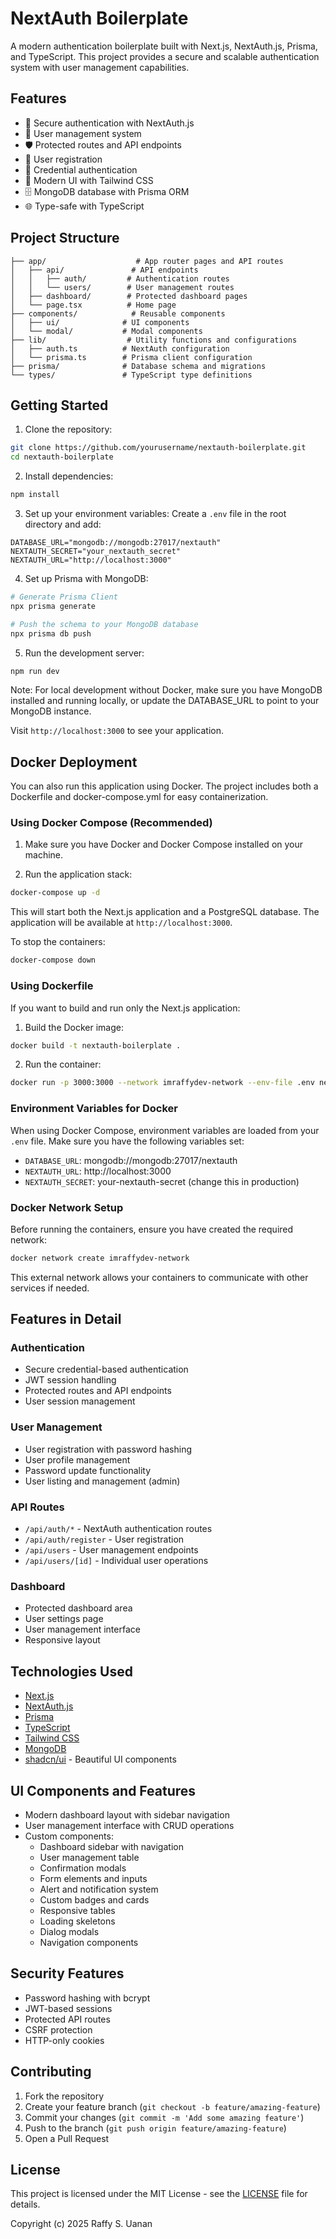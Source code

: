 # NextAuth Boilerplate

A modern authentication boilerplate built with Next.js, NextAuth.js, Prisma, and TypeScript. This project provides a secure and scalable authentication system with user management capabilities.

## Features

- 🔐 Secure authentication with NextAuth.js
- 👤 User management system
- 🛡️ Protected routes and API endpoints
- 📝 User registration
- 🔑 Credential authentication
- 🎨 Modern UI with Tailwind CSS
- 🗄️ MongoDB database with Prisma ORM
- 🌐 Type-safe with TypeScript

## Project Structure

```
├── app/                    # App router pages and API routes
│   ├── api/               # API endpoints
│   │   ├── auth/         # Authentication routes
│   │   └── users/        # User management routes
│   ├── dashboard/        # Protected dashboard pages
│   └── page.tsx          # Home page
├── components/            # Reusable components
│   ├── ui/              # UI components
│   └── modal/           # Modal components
├── lib/                  # Utility functions and configurations
│   ├── auth.ts          # NextAuth configuration
│   └── prisma.ts        # Prisma client configuration
├── prisma/              # Database schema and migrations
└── types/               # TypeScript type definitions
```

## Getting Started

1. Clone the repository:
```bash
git clone https://github.com/yourusername/nextauth-boilerplate.git
cd nextauth-boilerplate
```

2. Install dependencies:
```bash
npm install
```

3. Set up your environment variables:
Create a `.env` file in the root directory and add:
```env
DATABASE_URL="mongodb://mongodb:27017/nextauth"
NEXTAUTH_SECRET="your_nextauth_secret"
NEXTAUTH_URL="http://localhost:3000"
```

4. Set up Prisma with MongoDB:
```bash
# Generate Prisma Client
npx prisma generate

# Push the schema to your MongoDB database
npx prisma db push
```

5. Run the development server:
```bash
npm run dev
```

Note: For local development without Docker, make sure you have MongoDB installed and running locally, or update the DATABASE_URL to point to your MongoDB instance.

Visit `http://localhost:3000` to see your application.

## Docker Deployment

You can also run this application using Docker. The project includes both a Dockerfile and docker-compose.yml for easy containerization.

### Using Docker Compose (Recommended)

1. Make sure you have Docker and Docker Compose installed on your machine.

2. Run the application stack:
```bash
docker-compose up -d
```

This will start both the Next.js application and a PostgreSQL database. The application will be available at `http://localhost:3000`.

To stop the containers:
```bash
docker-compose down
```

### Using Dockerfile

If you want to build and run only the Next.js application:

1. Build the Docker image:
```bash
docker build -t nextauth-boilerplate .
```

2. Run the container:
```bash
docker run -p 3000:3000 --network imraffydev-network --env-file .env nextauth-boilerplate
```

### Environment Variables for Docker

When using Docker Compose, environment variables are loaded from your `.env` file. Make sure you have the following variables set:
- `DATABASE_URL`: mongodb://mongodb:27017/nextauth
- `NEXTAUTH_URL`: http://localhost:3000
- `NEXTAUTH_SECRET`: your-nextauth-secret (change this in production)

### Docker Network Setup

Before running the containers, ensure you have created the required network:
```bash
docker network create imraffydev-network
```

This external network allows your containers to communicate with other services if needed.

## Features in Detail

### Authentication

- Secure credential-based authentication
- JWT session handling
- Protected routes and API endpoints
- User session management

### User Management

- User registration with password hashing
- User profile management
- Password update functionality
- User listing and management (admin)

### API Routes

- `/api/auth/*` - NextAuth authentication routes
- `/api/auth/register` - User registration
- `/api/users` - User management endpoints
- `/api/users/[id]` - Individual user operations

### Dashboard

- Protected dashboard area
- User settings page
- User management interface
- Responsive layout

## Technologies Used

- [Next.js](https://nextjs.org/)
- [NextAuth.js](https://next-auth.js.org/)
- [Prisma](https://www.prisma.io/)
- [TypeScript](https://www.typescriptlang.org/)
- [Tailwind CSS](https://tailwindcss.com/)
- [MongoDB](https://www.mongodb.com/)
- [shadcn/ui](https://ui.shadcn.com/) - Beautiful UI components

## UI Components and Features
- Modern dashboard layout with sidebar navigation
- User management interface with CRUD operations
- Custom components:
  - Dashboard sidebar with navigation
  - User management table
  - Confirmation modals
  - Form elements and inputs
  - Alert and notification system
  - Custom badges and cards
  - Responsive tables
  - Loading skeletons
  - Dialog modals
  - Navigation components

## Security Features

- Password hashing with bcrypt
- JWT-based sessions
- Protected API routes
- CSRF protection
- HTTP-only cookies

## Contributing

1. Fork the repository
2. Create your feature branch (`git checkout -b feature/amazing-feature`)
3. Commit your changes (`git commit -m 'Add some amazing feature'`)
4. Push to the branch (`git push origin feature/amazing-feature`)
5. Open a Pull Request

## License

This project is licensed under the MIT License - see the [LICENSE](LICENSE) file for details.

Copyright (c) 2025 Raffy S. Uanan
